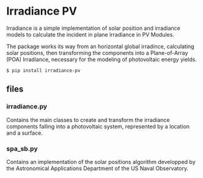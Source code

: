 # Irradiance PV

Irradiance is a simple implementation of solar position and irradiance models to calculate the incident in plane irradiance in PV Modules.

The package works its way from an horizontal global irradince, calculating solar positions, then transforming the components into a Plane-of-Array (POA) Irradiance, necessary for the modeling of photovoltaic energy yields.

```console
$ pip install irradiance-pv
```

## files

### irradiance.py

Contains the main classes to create and transform the irradiance components falling into a photovoltaic system, represented by a location and a surface.

### spa_sb.py

Contains an implementation of the solar positions algorithm developped by the Astronomical Applications Department of the US Naval Observatory.
